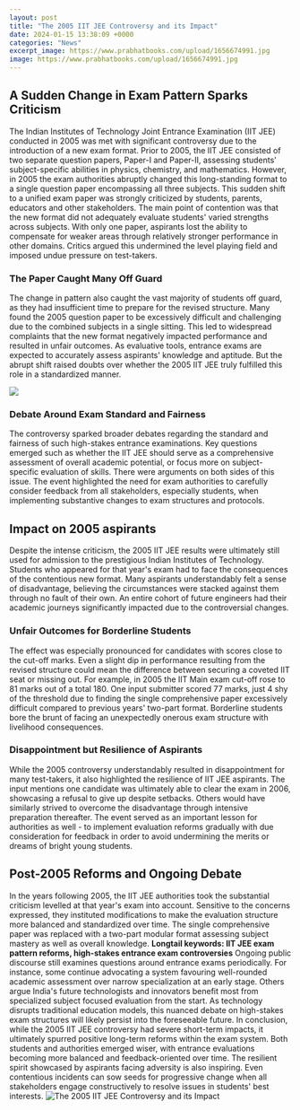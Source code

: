 ```yaml
---
layout: post
title: "The 2005 IIT JEE Controversy and its Impact"
date: 2024-01-15 13:38:09 +0000
categories: "News"
excerpt_image: https://www.prabhatbooks.com/upload/1656674991.jpg
image: https://www.prabhatbooks.com/upload/1656674991.jpg
---
```


## A Sudden Change in Exam Pattern Sparks Criticism 
The Indian Institutes of Technology Joint Entrance Examination (IIT JEE) conducted in 2005 was met with significant controversy due to the introduction of a new exam format. Prior to 2005, the IIT JEE consisted of two separate question papers, Paper-I and Paper-II, assessing students' subject-specific abilities in physics, chemistry, and mathematics. However, in 2005 the exam authorities abruptly changed this long-standing format to a single question paper encompassing all three subjects.
This sudden shift to a unified exam paper was strongly criticized by students, parents, educators and other stakeholders. The main point of contention was that the new format did not adequately evaluate students' varied strengths across subjects. With only one paper, aspirants lost the ability to compensate for weaker areas through relatively stronger performance in other domains. Critics argued this undermined the level playing field and imposed undue pressure on test-takers.
### The Paper Caught Many Off Guard 
The change in pattern also caught the vast majority of students off guard, as they had insufficient time to prepare for the revised structure. Many found the 2005 question paper to be excessively difficult and challenging due to the combined subjects in a single sitting. This led to widespread complaints that the new format negatively impacted performance and resulted in unfair outcomes. As evaluative tools, entrance exams are expected to accurately assess aspirants' knowledge and aptitude. But the abrupt shift raised doubts over whether the 2005 IIT JEE truly fulfilled this role in a standardized manner.

![](https://imgv2-1-f.scribdassets.com/img/document/204402635/original/3e4438f385/1587528159?v=1)
### Debate Around Exam Standard and Fairness 
The controversy sparked broader debates regarding the standard and fairness of such high-stakes entrance examinations. Key questions emerged such as whether the IIT JEE should serve as a comprehensive assessment of overall academic potential, or focus more on subject-specific evaluation of skills. There were arguments on both sides of this issue. The event highlighted the need for exam authorities to carefully consider feedback from all stakeholders, especially students, when implementing substantive changes to exam structures and protocols.
## Impact on 2005 aspirants 
Despite the intense criticism, the 2005 IIT JEE results were ultimately still used for admission to the prestigious Indian Institutes of Technology. Students who appeared for that year's exam had to face the consequences of the contentious new format. Many aspirants understandably felt a sense of disadvantage, believing the circumstances were stacked against them through no fault of their own. An entire cohort of future engineers had their academic journeys significantly impacted due to the controversial changes. 
### Unfair Outcomes for Borderline Students
The effect was especially pronounced for candidates with scores close to the cut-off marks. Even a slight dip in performance resulting from the revised structure could mean the difference between securing a coveted IIT seat or missing out. For example, in 2005 the IIT Main exam cut-off rose to 81 marks out of a total 180. One input submitter scored 77 marks, just 4 shy of the threshold due to finding the single comprehensive paper excessively difficult compared to previous years' two-part format. Borderline students bore the brunt of facing an unexpectedly onerous exam structure with livelihood consequences.
### Disappointment but Resilience of Aspirants 
While the 2005 controversy understandably resulted in disappointment for many test-takers, it also highlighted the resilience of IIT JEE aspirants. The input mentions one candidate was ultimately able to clear the exam in 2006, showcasing a refusal to give up despite setbacks. Others would have similarly strived to overcome the disadvantage through intensive preparation thereafter. The event served as an important lesson for authorities as well - to implement evaluation reforms gradually with due consideration for feedback in order to avoid undermining the merits or dreams of bright young students.
## Post-2005 Reforms and Ongoing Debate
In the years following 2005, the IIT JEE authorities took the substantial criticism levelled at that year's exam into account. Sensitive to the concerns expressed, they instituted modifications to make the evaluation structure more balanced and standardized over time. The single comprehensive paper was replaced with a two-part modular format assessing subject mastery as well as overall knowledge. 
**Longtail keywords: IIT JEE exam pattern reforms, high-stakes entrance exam controversies** 
Ongoing public discourse still examines questions around entrance exams periodically. For instance, some continue advocating a system favouring well-rounded academic assessment over narrow specialization at an early stage. Others argue India's future technologists and innovators benefit most from specialized subject focused evaluation from the start. As technology disrupts traditional education models, this nuanced debate on high-stakes exam structures will likely persist into the foreseeable future.
In conclusion, while the 2005 IIT JEE controversy had severe short-term impacts, it ultimately spurred positive long-term reforms within the exam system. Both students and authorities emerged wiser, with entrance evaluations becoming more balanced and feedback-oriented over time. The resilient spirit showcased by aspirants facing adversity is also inspiring. Even contentious incidents can sow seeds for progressive change when all stakeholders engage constructively to resolve issues in students' best interests.
![The 2005 IIT JEE Controversy and its Impact](https://www.prabhatbooks.com/upload/1656674991.jpg)